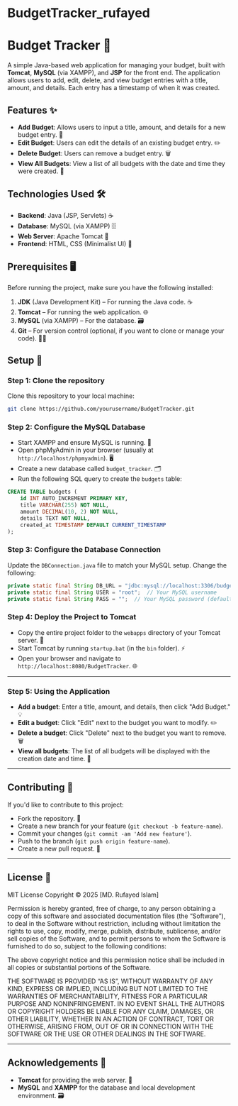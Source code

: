 # BudgetTracker_rufayed
# Budget Tracker 💸

A simple Java-based web application for managing your budget, built with **Tomcat**, **MySQL** (via XAMPP), and **JSP** for the front end. The application allows users to add, edit, delete, and view budget entries with a title, amount, and details. Each entry has a timestamp of when it was created.

## Features ✨

- **Add Budget**: Allows users to input a title, amount, and details for a new budget entry. 📝
- **Edit Budget**: Users can edit the details of an existing budget entry. ✏️
- **Delete Budget**: Users can remove a budget entry. 🗑️
- **View All Budgets**: View a list of all budgets with the date and time they were created. 📅

## Technologies Used 🛠️

- **Backend**: Java (JSP, Servlets) ☕
- **Database**: MySQL (via XAMPP) 🗄️
- **Web Server**: Apache Tomcat 🚀
- **Frontend**: HTML, CSS (Minimalist UI) 🎨

## Prerequisites 🖥️

Before running the project, make sure you have the following installed:

1. **JDK** (Java Development Kit) – For running the Java code. ☕
2. **Tomcat** – For running the web application. 🌐
3. **MySQL** (via XAMPP) – For the database. 🗃️
4. **Git** – For version control (optional, if you want to clone or manage your code). 🧑‍💻

## Setup 🔧

### Step 1: Clone the repository

Clone this repository to your local machine:

```bash
git clone https://github.com/yourusername/BudgetTracker.git
```

### Step 2: Configure the MySQL Database

- Start XAMPP and ensure MySQL is running. 🔴
- Open phpMyAdmin in your browser (usually at `http://localhost/phpmyadmin`). 🖥️
- Create a new database called `budget_tracker`. 🗂️
- Run the following SQL query to create the `budgets` table:

```sql
CREATE TABLE budgets (
    id INT AUTO_INCREMENT PRIMARY KEY,
    title VARCHAR(255) NOT NULL,
    amount DECIMAL(10, 2) NOT NULL,
    details TEXT NOT NULL,
    created_at TIMESTAMP DEFAULT CURRENT_TIMESTAMP
);
```

### Step 3: Configure the Database Connection

Update the `DBConnection.java` file to match your MySQL setup. Change the following:

```java
private static final String DB_URL = "jdbc:mysql://localhost:3306/budget_tracker";  // Change the database name if needed
private static final String USER = "root";  // Your MySQL username
private static final String PASS = "";  // Your MySQL password (default is empty for XAMPP)
```

### Step 4: Deploy the Project to Tomcat

- Copy the entire project folder to the `webapps` directory of your Tomcat server. 📂
- Start Tomcat by running `startup.bat` (in the `bin` folder). ⚡
- Open your browser and navigate to `http://localhost:8080/BudgetTracker`. 🌐

---

### Step 5: Using the Application

- **Add a budget**: Enter a title, amount, and details, then click "Add Budget." 💡
- **Edit a budget**: Click "Edit" next to the budget you want to modify. ✏️
- **Delete a budget**: Click "Delete" next to the budget you want to remove. 🗑️
- **View all budgets**: The list of all budgets will be displayed with the creation date and time. 📅

---

## Contributing 🤝

If you'd like to contribute to this project:

- Fork the repository. 🍴
- Create a new branch for your feature (`git checkout -b feature-name`).
- Commit your changes (`git commit -am 'Add new feature'`).
- Push to the branch (`git push origin feature-name`).
- Create a new pull request. 🔄

---

## License 📜

MIT License
Copyright © 2025 [MD. Rufayed Islam]

Permission is hereby granted, free of charge, to any person obtaining a copy of this software and associated documentation files (the “Software”), to deal in the Software without restriction, including without limitation the rights to use, copy, modify, merge, publish, distribute, sublicense, and/or sell copies of the Software, and to permit persons to whom the Software is furnished to do so, subject to the following conditions:

The above copyright notice and this permission notice shall be included in all copies or substantial portions of the Software.

THE SOFTWARE IS PROVIDED “AS IS”, WITHOUT WARRANTY OF ANY KIND, EXPRESS OR IMPLIED, INCLUDING BUT NOT LIMITED TO THE WARRANTIES OF MERCHANTABILITY, FITNESS FOR A PARTICULAR PURPOSE AND NONINFRINGEMENT. IN NO EVENT SHALL THE AUTHORS OR COPYRIGHT HOLDERS BE LIABLE FOR ANY CLAIM, DAMAGES, OR OTHER LIABILITY, WHETHER IN AN ACTION OF CONTRACT, TORT OR OTHERWISE, ARISING FROM, OUT OF OR IN CONNECTION WITH THE SOFTWARE OR THE USE OR OTHER DEALINGS IN THE SOFTWARE.

---

## Acknowledgements 🙏

- **Tomcat** for providing the web server. 🚀
- **MySQL** and **XAMPP** for the database and local development environment. 🗃️

